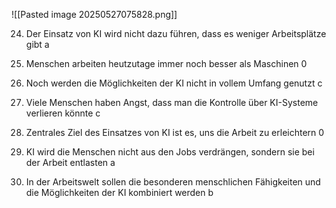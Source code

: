 ![[Pasted image 20250527075828.png]]


24. Der Einsatz von KI wird nicht dazu führen, dass es weniger Arbeitsplätze gibt 
	a 

25. Menschen arbeiten heutzutage immer noch besser als Maschinen 
	  0

26. Noch werden die Möglichkeiten der KI nicht in vollem Umfang genutzt 
	 c  

27. Viele Menschen haben Angst, dass man die Kontrolle über KI-Systeme verlieren könnte 
	 c  

28. Zentrales Ziel des Einsatzes von KI ist es, uns die Arbeit zu erleichtern 
	  0

29. KI wird die Menschen nicht aus den Jobs verdrängen, sondern sie bei der Arbeit entlasten 
	a  

30. In der Arbeitswelt sollen die besonderen menschlichen Fähigkeiten und die Möglichkeiten der KI kombiniert werden 
	 b  